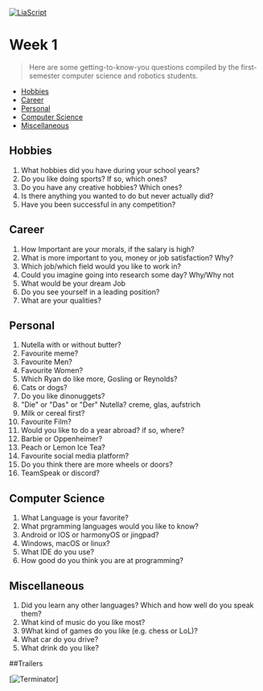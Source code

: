 <!--
author:   Dr. Mark Jacob
email: mark.jacob@iuz.tu-freiberg.de
version:  0.0.1
language: en
narrator: UK English Female
comment: Content of week 1 WS 2023/2024
icon: images/TUBAF_Logo_orig_RGB.jpg
-->

[![LiaScript](https://raw.githubusercontent.com/LiaScript/LiaScript/master/badges/course.svg)](https://liascript.github.io/course/?https://github.com/TUBAF-IUZ-LiaScript/EF_BOB_23/blob/main/BOB_week_1.md)

# Week 1

> Here are some getting-to-know-you questions compiled by the first-semester computer science and robotics students.

- [Hobbies](#hobbies)
- [Career](#career)
- [Personal](#personal)
- [Computer Science](#computer-science)
- [Miscellaneous](#miscellaneous)

## Hobbies

1. What hobbies did you have during your school years?
2. Do you like doing sports? If so, which ones?
3. Do you have any creative hobbies? Which ones?
4. Is there anything you wanted to do but never actually did?
5. Have you been successful in any competition?

## Career

1. How Important are your morals, if the salary is high?
2. What is more important to you, money or job satisfaction? Why?
3. Which job/which field would you like to work in?
4. Could you imagine going into research some day? Why/Why not
5. What would be your dream Job
6. Do you see yourself in a leading position?
7. What are your qualities?

## Personal

1. Nutella with or without butter?
2. Favourite meme? 
3. Favourite Men?
4. Favourite Women?
5. Which Ryan do like more, Gosling or Reynolds?
6. Cats or dogs?
7. Do you like dinonuggets?
8. "Die" or "Das" or "Der" Nutella? creme, glas, aufstrich
9. Milk or cereal first? 
10. Favourite Film?
11. Would you like to do a year abroad? if so, where? 
12. Barbie or Oppenheimer?
13. Peach or Lemon Ice Tea?
14. Favourite social media platform?
15. Do you think there are more wheels or doors?
16. TeamSpeak or discord?

## Computer Science

1. What Language is your favorite?
2. What prgramming languages would you like to know?
3. Android or IOS or harmonyOS or jingpad?
4. Windows, macOS or linux?
5. What IDE do you use?
6. How good do you think you are at programming?

## Miscellaneous

1. Did you learn any other languages? Which and how well do you speak them?
2. What kind of music do you like most?
3. 9What kind of games do you like (e.g. chess or LoL)?
4. What car do you drive?
5. What drink do you like?



##Trailers 

[![Terminator]([https://www.youtube.com/watch?v=k64P4l2Wmeg&pp=ygUSVGVybWluYXRvciB0cmFpbGVy)]
